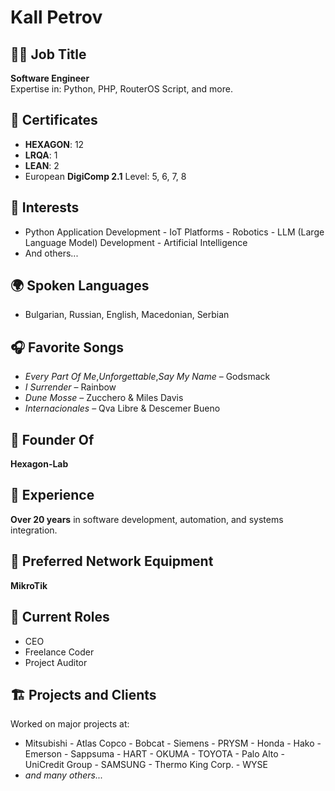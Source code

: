# Kall Petrov

## 👨‍💻 Job Title
**Software Engineer**  
Expertise in: Python, PHP, RouterOS Script, and more.

## 🧾 Certificates
- **HEXAGON**: 12
- **LRQA**: 1
- **LEAN**: 2
- European **DigiComp 2.1** Level: 5, 6, 7, 8

## 🧠 Interests
- Python Application Development  - IoT Platforms  - Robotics  - LLM (Large Language Model) Development  - Artificial Intelligence  
- And others...

## 🌍 Spoken Languages
- Bulgarian, Russian, English, Macedonian, Serbian  

## 🎧 Favorite Songs
- *Every Part Of Me*,*Unforgettable*,*Say My Name* – Godsmack  
- *I Surrender* – Rainbow  
- *Dune Mosse* – Zucchero & Miles Davis  
- *Internacionales* – Qva Libre & Descemer Bueno  

## 🏢 Founder Of
**Hexagon-Lab**

## 💼 Experience
**Over 20 years** in software development, automation, and systems integration.

## 🔌 Preferred Network Equipment
**MikroTik**

## 👔 Current Roles
- CEO  
- Freelance Coder  
- Project Auditor  

## 🏗️ Projects and Clients
Worked on major projects at:
- Mitsubishi  - Atlas Copco  - Bobcat  - Siemens  - PRYSM  - Honda  - Hako  - Emerson  - Sappsuma  - HART  - OKUMA  - TOYOTA  - Palo Alto  - UniCredit Group - SAMSUNG - Thermo King Corp. - WYSE  
- *and many others...*
